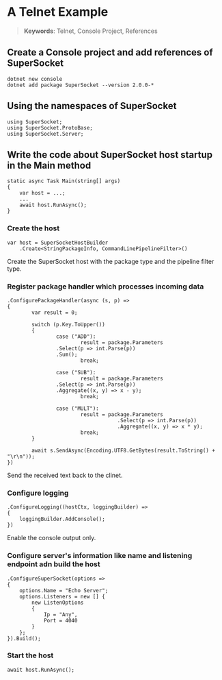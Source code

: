 # A Telnet Example

> __Keywords__: Telnet, Console Project, References

## Create a Console project and add references of SuperSocket

	dotnet new console
	dotnet add package SuperSocket --version 2.0.0-*


## Using the namespaces of SuperSocket

	using SuperSocket;
	using SuperSocket.ProtoBase;
	using SuperSocket.Server;


## Write the code about SuperSocket host startup in the Main method

	static async Task Main(string[] args)
    {
		var host = ...;
		...
		await host.RunAsync();
	}


### Create the host

	var host = SuperSocketHostBuilder
		.Create<StringPackageInfo, CommandLinePipelineFilter>()

Create the SuperSocket host with the package type and the pipeline filter type.


### Register package handler which processes incoming data


	.ConfigurePackageHandler(async (s, p) =>
	{
			var result = 0;

			switch (p.Key.ToUpper())
			{
					case ("ADD"):
							result = package.Parameters
                    .Select(p => int.Parse(p))
                    .Sum();
							break;

					case ("SUB"):
							result = package.Parameters
                    .Select(p => int.Parse(p))
                    .Aggregate((x, y) => x - y);
							break;

					case ("MULT"):
							result = package.Parameters
										.Select(p => int.Parse(p))
										.Aggregate((x, y) => x * y);
							break;
			}

			await s.SendAsync(Encoding.UTF8.GetBytes(result.ToString() + "\r\n"));
	})

Send the received text back to the clinet.


### Configure logging

	.ConfigureLogging((hostCtx, loggingBuilder) =>
	{
		loggingBuilder.AddConsole();
	})

Enable the console output only.


### Configure server's information like name and listening endpoint adn build the host

	.ConfigureSuperSocket(options =>
	{
		options.Name = "Echo Server";
		options.Listeners = new [] {
			new ListenOptions
			{
				Ip = "Any",
				Port = 4040
			}
		};
	}).Build();


### Start the host

	await host.RunAsync();